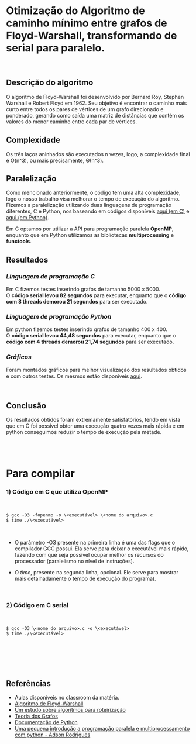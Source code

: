 # Otimização do Algoritmo de caminho mínimo entre grafos de Floyd-Warshall, transformando de serial para paralelo.

<br>

## Descrição do algoritmo
O algoritmo de Floyd-Warshall foi desenvolvido por Bernard Roy, Stephen Warshall e Robert Floyd em 1962. 
Seu objetivo é encontrar o caminho mais curto entre todos os pares de vértices de um grafo direcionado e ponderado, gerando como saída uma matriz de distâncias que contém os valores do menor caminho entre cada par de vértices.


## Complexidade 
Os três laços aninhados são executados n vezes, logo, a complexidade final é O(n^3), ou mais precisamente, Θ(n^3). 


## Paralelização
Como mencionado anteriormente, o código tem uma alta complexidade, logo o nosso trabalho visa melhorar o tempo de execução do algoritmo. Fizemos a paralelização utilizando duas linguagens de programação diferentes, C e Python, nos baseando em códigos disponíveis [aqui (em C)](https://www.geeksforgeeks.org/floyd-warshall-algorithm-dp-16/) e [aqui (em Python)](https://github.com/TamaWilson/floyd_python/blob/master/floyd.py). 

Em C optamos por utilizar a API para programação paralela **OpenMP**, enquanto que em Python utilizamos as bibliotecas **multiprocessing** e **functools**.


## Resultados
### _Linguagem de programação C_
Em C fizemos testes inserindo grafos de tamanho 5000 x 5000. 
<br>
O **código serial levou 82 segundos** para executar, enquanto que o **código com 8 threads demorou 21 segundos** para ser executado. 
<br>

### _Linguagem de programação Python_
Em python fizemos testes inserindo grafos de tamanho 400 x 400.
<br>
O **código serial levou 44,48 segundos** para executar, enquanto que o **código com 4 threads demorou 21,74 segundos** para ser executado. 
<br>

### _Gráficos_
Foram montados gráficos para melhor visualização dos resultados obtidos e com outros testes. Os mesmos estão disponíveis [aqui](https://docs.google.com/spreadsheets/d/1H5-Em80YQwA0ypmRPsdF6hyoEcKSBcKjR6gqlPUFNW8/edit?usp=sharing). 

<br>

## Conclusão
Os resultados obtidos foram extremamente satisfatórios, tendo em vista que em C foi possível obter uma execução quatro vezes mais rápida e em python conseguimos reduzir o tempo de execução pela metade. 

<br><br>

# Para compilar

### 1) Código em C que utiliza OpenMP
<br>

``` 
$ gcc -O3 -fopenmp -o \<executável> \<nome do arquivo>.c
$ time ./\<executável>
```
<br>

- O parâmetro -O3 presente na primeira linha é uma das flags que o compilador GCC possui. Ela serve para deixar o executável mais rápido, fazendo com que seja possível ocupar melhor os recursos do processador (paralelismo no nível de instruções).

- O _time_, presente na segunda linha, opcional. Ele serve para mostrar mais detalhadamente o tempo de execução do programa).

<br> 

### 2) Código em C serial
<br>

``` 
$ gcc -O3 \<nome do arquivo>.c -o \<executável>
$ time ./\<executável>
```

<br>

#

<br>

## Referências
- Aulas disponíveis no classroom da matéria.
- [Algoritmo de Floyd-Warshall](https://pt.wikipedia.org/wiki/Algoritmo_de_Floyd-Warshall)
- [Um estudo sobre algoritmos para roteirização](https://periodicos.utfpr.edu.br/recit/article/download/e-5122/pdf_1)
- [Teoria dos Grafos](http://www.decom.ufop.br/marco/site_media/uploads/bcc204/07_aula_07.pdf)
- [Documentação de Python](https://docs.python.org/dev/library/multiprocessing.html)
- [Uma pequena introdução a programação paralela e multiprocessamento com python - Adson Rodrigues](https://medium.com/@adson.develop/uma-pequena-introdu%C3%A7%C3%A3o-a-programa%C3%A7%C3%A3o-paralela-e-multiprocessamento-com-python-232bbf72a8f7#:~:text=Aqui%2C%20veremos%20o%20m%C3%B3dulo%20multiprocessing,Python%20possui%20muitos%20recursos%20poderosos.)
